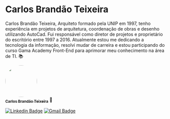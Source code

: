 # Carlos Brandão Teixeira


Carlos Brandão Teixeira, Arquiteto formado pela UNIP em 1997, tenho experiência em projetos de arquitetura, coordenação de obras e desenho utilizando AutoCad. Fui responsável como diretor de projetos e proprietário do escritório entre 1997 a 2016. Atualmente estou me dedicando a tecnologia da informação, resolvi mudar de carreira e estou participando do curso Gama Academy Front-End para aprimorar meu conhecimento na área de TI. :books:

<a href="https://github.com/cbranteix">
 <img style="border-radius: 50%;" src="https://github.com/cbranteix/CBT_G5/blob/main/img/imgft.jpeg" width="100px;" alt=""/>
 <br />
 <sub><b>Carlos Brandão Teixeira</b></sub></a> 🚀</a>
 <br />

[![Linkedin Badge](https://img.shields.io/badge/-CarlosBrandaoTeixeira-blue?style=flat-square&logo=Linkedin&logoColor=white&link=https://www.linkedin.com/in/carlosbrandaoteixeira/)](https://www.linkedin.com/in/carlosbrandaoteixeira/) [![Gmail Badge](https://img.shields.io/badge/-cbranteix@gmail.com-c14438?style=flat-square&logo=Gmail&logoColor=white&link=mailto:cbranteix@gmail.com)](mailto:cbranteix@gmail.com)

